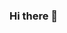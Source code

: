 ### Hi there 👋

<!--
**xahid007/xahid007** is a ✨ _special_ ✨ repository because its `README.md` (this file) appears on your GitHub profile.

Here are some ideas to get you started:

- 🔭 I’m currently working on ...
- 🌱 I’m currently learning ...
- 👯 I’m looking to collaborate on ...
- 🤔 I’m looking for help with ...
- 💬 Ask me about ...
- 📫 How to reach me: The best way to contact me is email. zhasan708@gmail.com <br> If it is urgent then leave me a text in linkedin.
- 😄 Pronouns: ...
- ⚡ Fun fact: ...
-->

